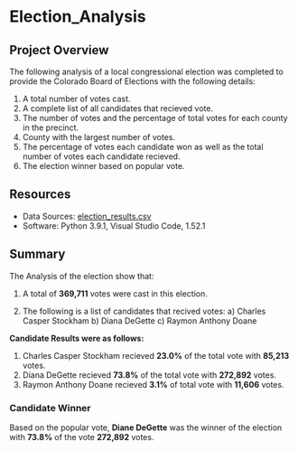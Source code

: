 # Election_Analysis

## Project Overview
The following analysis of a local congressional election was completed to provide the Colorado Board of Elections with the following details:

1. A total number of votes cast.
2. A complete list of all candidates that recieved vote.
3. The number of votes and the percentage of total votes for each county in the precinct.
4. County with the largest number of votes.
5. The percentage of votes each candidate won as well as the total number of votes each candidate recieved.
6. The election winner based on popular vote.

## Resources 
- Data Sources: [election_results.csv](resources/election_results.csv)
- Software: Python 3.9.1, Visual Studio Code, 1.52.1

## Summary
The Analysis of the election show that:
1. A total of **369,711** votes were cast in this election.

2. The following is a list of candidates that recived votes:
    a) Charles Casper Stockham
    b) Diana DeGette
    c) Raymon Anthony Doane

**Candidate Results were as follows:**
1. Charles Casper Stockham recieved **23.0%** of the total vote with **85,213** votes.
2. Diana DeGette recieved **73.8%** of the total vote with **272,892** votes.
3. Raymon Anthony Doane recieved **3.1%** of total vote with **11,606** votes.

### Candidate Winner
Based on the popular vote, **Diane DeGette** was the winner of the election with **73.8%** of the vote **272,892** votes.


